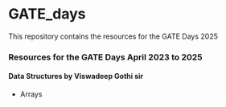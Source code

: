 # GATE_days

This repository contains the resources for the GATE Days 2025

### Resources for the GATE Days April 2023 to 2025

#### Data Structures by Viswadeep Gothi sir
 - Arrays
